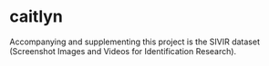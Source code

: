 # caitlyn

Accompanying and supplementing this project is the SIVIR dataset (Screenshot Images and Videos for Identification Research).
